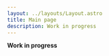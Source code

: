 ```yaml
---
layout: ../layouts/Layout.astro
title: Main page
description: Work in progress
---
```


**Work in progress**

